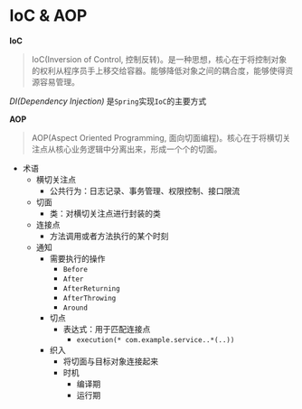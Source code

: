 # IoC & AOP

**IoC**

> IoC(Inversion of Control, 控制反转)。是一种思想，核心在于将控制对象的权利从程序员手上移交给容器。能够降低对象之间的耦合度，能够使得资源容易管理。

*DI(Dependency Injection)* 是`Spring`实现`IoC`的主要方式


**AOP**

> AOP(Aspect Oriented Programming, 面向切面编程)。核心在于将横切关注点从核心业务逻辑中分离出来，形成一个个的切面。

- 术语
  - 横切关注点
    - 公共行为：日志记录、事务管理、权限控制、接口限流
  - 切面
    - 类：对横切关注点进行封装的类
  - 连接点
    - 方法调用或者方法执行的某个时刻
  - 通知
    - 需要执行的操作
      - `Before`
      - `After`
      - `AfterReturning`
      - `AfterThrowing`
      - `Around`
    - 切点
      - 表达式：用于匹配连接点
        - `execution(* com.example.service..*(..))`
    - 织入
      - 将切面与目标对象连接起来
      - 时机
        - 编译期
        - 运行期
